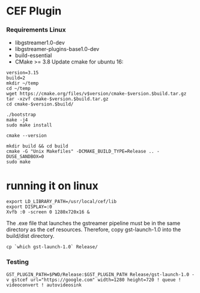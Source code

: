 

# CEF Plugin

### Requirements Linux
* libgstreamer1.0-dev
* libgstreamer-plugins-base1.0-dev
* build-essential
* CMake >= 3.8 
Update cmake for ubuntu 16:
```
version=3.15
build=2
mkdir ~/temp
cd ~/temp
wget https://cmake.org/files/v$version/cmake-$version.$build.tar.gz
tar -xzvf cmake-$version.$build.tar.gz
cd cmake-$version.$build/

./bootstrap
make -j4
sudo make install

cmake --version
```



```
mkdir build && cd build
cmake -G "Unix Makefiles" -DCMAKE_BUILD_TYPE=Release .. -DUSE_SANDBOX=0
sudo make
```

# running it on linux
```
export LD_LIBRARY_PATH=/usr/local/cef/lib
export DISPLAY=:0
Xvfb :0 -screen 0 1280x720x16 &
```
The .exe file that launches the gstreamer pipeline must be in the same directory as the cef resources.  Therefore, copy gst-launch-1.0 into the build/dist directory.
```
cp `which gst-launch-1.0` Release/
```

### Testing

```
GST_PLUGIN_PATH=$PWD/Release:$GST_PLUGIN_PATH Release/gst-launch-1.0 -v gstcef url="https://google.com" width=1280 height=720 ! queue ! videoconvert ! autovideosink
```
